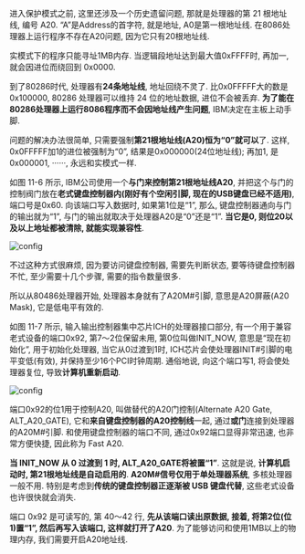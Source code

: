 进入保护模式之前, 这里还涉及一个历史遗留问题, 那就是处理器的第 21 根地址线, 编号 A20. “A”是Address的首字符, 就是地址, A0是第一根地址线. 在8086处理器上运行程序不存在A20问题, 因为它只有20根地址线. 

实模式下的程序只能寻址1MB内存. 当逻辑段地址达到最大值0xFFFF时, 再加一, 就会因进位而绕回到 0x0000. 

到了80286时代, 处理器有**24条地址线**, 地址回绕不灵了. 比0x0FFFFF大的数是0x100000, 80286 处理器可以维持 24 位的地址数据, 进位不会被丢弃. **为了能在80286处理器上运行8086程序而不会因地址线产生问题**, IBM决定在主板上动手脚. 

问题的解决办法很简单, 只需要强制**第21根地址线(A20)恒为“0”就可以**了. 这样, 0x0FFFFF加1的进位被强制为“0”, 结果是0x000000(24位地址线); 再加1, 是0x000001, ······, 永远和实模式一样. 

如图 11-6 所示, IBM公司使用一个**与门来控制第21根地址线A20**, 并把这个与门的控制阀门放在**老式键盘控制器内(刚好有个空闲引脚, 现在的USB键盘已经不适用)**, 端口号是0x60. 向该端口写入数据时, 如果第1位是“1”, 那么, 键盘控制器通向与门的输出就为“1”, 与门的输出就取决于处理器A20是“0”还是“1”. **当它是0, 则位20以及以上地址都被清除, 就能实现兼容性**. 

![config](images/12.png)

不过这种方式很麻烦, 因为要访问键盘控制器, 需要先判断状态, 要等待键盘控制器不忙, 至少需要十几个步骤, 需要的指令数量很多. 

所以从80486处理器开始, 处理器本身就有了A20M#引脚, 意思是A20屏蔽(A20 Mask), 它是低电平有效的. 

如图 11-7 所示, 输入输出控制器集中芯片ICH的处理器接口部分, 有一个用于兼容老式设备的端口0x92, 第7～2位保留未用, 第0位叫做INIT\_NOW, 意思是“现在初始化”, 用于初始化处理器, 当它从0过渡到1时, ICH芯片会使处理器INIT#引脚的电平变低(有效), 并保持至少16个PCI时钟周期. 通俗地说, 向这个端口写1, 将会使处理器复位, 导致**计算机重新启动**. 

![config](images/8.png)

端口0x92的位1用于控制A20, 叫做替代的A20门控制(Alternate A20 Gate, ALT\_A20\_GATE), 它和**来自键盘控制器的A20控制线**一起, 通过**或门**连接到处理器的A20M#引脚. 和使用键盘控制器的端口不同, 通过0x92端口显得非常迅速, 也非常方便快捷, 因此称为 Fast A20. 

**当 INIT\_NOW 从 0 过渡到 1 时, ALT\_A20\_GATE将被置“1”**. 这就是说, **计算机启动时, 第21根地址线是自动启用的**. **A20M#信号仅用于单处理器系统**, 多核处理器一般不用. 特别是考虑到**传统的键盘控制器正逐渐被 USB 键盘代替**, 这些老式设备也许很快就会消失. 

端口 0x92 是可读写的, 第 40～42 行, **先从该端口读出原数据, 接着, 将第2位(位1)置“1”, 然后再写入该端口, 这样就打开了A20**. 为了能够访问和使用1MB以上的物理内存, 我们需要开启A20地址线. 